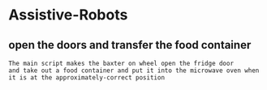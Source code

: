 # Assistive-Robots
## open the doors and transfer the food container
    The main script makes the baxter on wheel open the fridge door
    and take out a food container and put it into the microwave oven when
    it is at the approximately-correct position
